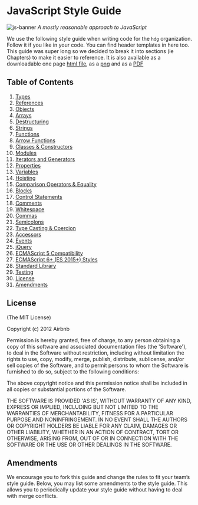 # JavaScript Style Guide

![js-banner](https://user-images.githubusercontent.com/14003326/219082261-93f07dfe-1260-400a-8eff-b22c015a6cdc.jpeg)
*A mostly reasonable approach to JavaScript*

We use the following style guide when writing code for the `hdg` organization. Follow it if you like in your code. You can find header templates in here too. This guide was super long so we decided to break it into sections (ie Chapters) to make it easier to reference. It is also available as a downloadable one page [html file](downloads/FULL.html), as a [png](downloads/FULL.png) and as a [PDF](downloads/FULL.pdf)

## Table of Contents

  1. [Types](md/TYPES.md)
  1. [References](md/REFERENCES.md)
  1. [Objects](md/OBJECTS.md)
  1. [Arrays](md/ARRAYS.md)
  1. [Destructuring](md/DESTRUCTURING.md)
  1. [Strings](md/STRINGS.md)
  1. [Functions](md/FUNCTIONS.md)
  1. [Arrow Functions](md/ARROWS.md)
  1. [Classes & Constructors](md/CLASSES.md)
  1. [Modules](md/MODULES.md)
  1. [Iterators and Generators](md/ITERATORS.md)
  1. [Properties](md/PROPERTIES.md)
  1. [Variables](md/VARIABLES.md)
  1. [Hoisting](md/HOISTING.md)
  1. [Comparison Operators & Equality](md/COMPARISON.md)
  1. [Blocks](md/BLOCKS.md)
  1. [Control Statements](md/CONTROL_STATEMENTS.md)
  1. [Comments](md/COMMENTS.md)
  1. [Whitespace](md/WHITESPACE.md)
  1. [Commas](md/COMMAS.md)
  1. [Semicolons](md/SEMICOLONS.md)
  1. [Type Casting & Coercion](md/TYPE_CASTING.md)
  1. [Accessors](md/ACCESSORS.md)
  1. [Events](md/EVENTS.md)
  1. [jQuery](md/JQUERY.md)
  1. [ECMAScript 5 Compatibility](md/ECMA5.md)
  1. [ECMAScript 6+ (ES 2015+) Styles](md/ECMA5.md)
  1. [Standard Library](md/STANDARD_LIBRARY.md)
  1. [Testing](md/TESTING.md)
  1. [License](#license)
  1. [Amendments](#amendments)

## License

(The MIT License)

Copyright (c) 2012 Airbnb

Permission is hereby granted, free of charge, to any person obtaining
a copy of this software and associated documentation files (the
'Software'), to deal in the Software without restriction, including
without limitation the rights to use, copy, modify, merge, publish,
distribute, sublicense, and/or sell copies of the Software, and to
permit persons to whom the Software is furnished to do so, subject to
the following conditions:

The above copyright notice and this permission notice shall be
included in all copies or substantial portions of the Software.

THE SOFTWARE IS PROVIDED 'AS IS', WITHOUT WARRANTY OF ANY KIND,
EXPRESS OR IMPLIED, INCLUDING BUT NOT LIMITED TO THE WARRANTIES OF
MERCHANTABILITY, FITNESS FOR A PARTICULAR PURPOSE AND NONINFRINGEMENT.
IN NO EVENT SHALL THE AUTHORS OR COPYRIGHT HOLDERS BE LIABLE FOR ANY
CLAIM, DAMAGES OR OTHER LIABILITY, WHETHER IN AN ACTION OF CONTRACT,
TORT OR OTHERWISE, ARISING FROM, OUT OF OR IN CONNECTION WITH THE
SOFTWARE OR THE USE OR OTHER DEALINGS IN THE SOFTWARE.

## Amendments

We encourage you to fork this guide and change the rules to fit your team’s style guide. Below, you may list some amendments to the style guide. This allows you to periodically update your style guide without having to deal with merge conflicts.
